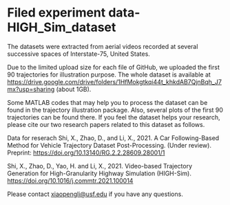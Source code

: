 # Filed experiment data-HIGH_Sim_dataset
The datasets were extracted from aerial videos recorded at several successive spaces of Interstate-75, United States.

Due to the limited upload size for each file of GitHub, we uploaded the first 90 trajectories for illustration purpose. The whole dataset is available at https://drive.google.com/drive/folders/1HfMokgtkqi44t_khkdAB7QjnBqh_J7mx?usp=sharing (about 1GB).

Some MATLAB codes that may help you to process the dataset can be found in the trajectory illustration package. Also, several plots of the first 90 trajectories can be found there. If you feel the dataset helps your research, please cite our two research papers related to this dataset as follows.

Data for reserach 
Shi, X., Zhao, D., and Li, X., 2021. A Car Following-Based Method for Vehicle Trajectory Dataset Post-Processing. (Under review). Preprint: https://doi.org/10.13140/RG.2.2.28609.28001/1

Shi, X., Zhao, D., Yao, H. and Li, X., 2021. Video-based Trajectory Generation for High-Granularity Highway Simulation (HIGH-Sim). https://doi.org/10.1016/j.commtr.2021.100014

Please contact xiaopengli@usf.edu if you have any questions.
